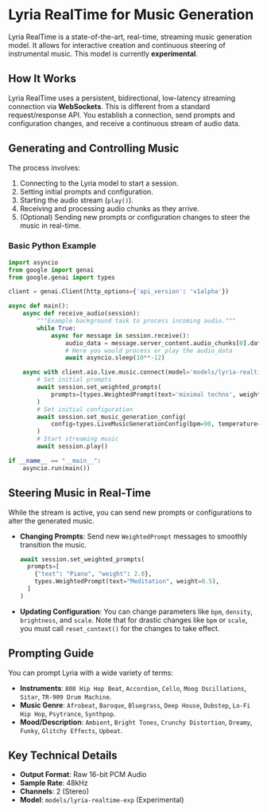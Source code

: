 # Lyria RealTime for Music Generation

Lyria RealTime is a state-of-the-art, real-time, streaming music generation model. It allows for interactive creation and continuous steering of instrumental music. This model is currently **experimental**.

## How It Works

Lyria RealTime uses a persistent, bidirectional, low-latency streaming connection via **WebSockets**. This is different from a standard request/response API. You establish a connection, send prompts and configuration changes, and receive a continuous stream of audio data.

## Generating and Controlling Music

The process involves:
1.  Connecting to the Lyria model to start a session.
2.  Setting initial prompts and configuration.
3.  Starting the audio stream (`play()`).
4.  Receiving and processing audio chunks as they arrive.
5.  (Optional) Sending new prompts or configuration changes to steer the music in real-time.

### Basic Python Example

```python
import asyncio
from google import genai
from google.genai import types

client = genai.Client(http_options={'api_version': 'v1alpha'})

async def main():
    async def receive_audio(session):
        """Example background task to process incoming audio."""
        while True:
            async for message in session.receive():
                audio_data = message.server_content.audio_chunks[0].data
                # Here you would process or play the audio_data
                await asyncio.sleep(10**-12)

    async with client.aio.live.music.connect(model='models/lyria-realtime-exp') as session:
        # Set initial prompts
        await session.set_weighted_prompts(
            prompts=[types.WeightedPrompt(text='minimal techno', weight=1.0)]
        )
        # Set initial configuration
        await session.set_music_generation_config(
            config=types.LiveMusicGenerationConfig(bpm=90, temperature=1.0)
        )
        # Start streaming music
        await session.play()

if __name__ == "__main__":
    asyncio.run(main())
```

## Steering Music in Real-Time

While the stream is active, you can send new prompts or configurations to alter the generated music.

*   **Changing Prompts**: Send new `WeightedPrompt` messages to smoothly transition the music.
    ```python
    await session.set_weighted_prompts(
      prompts=[
        {"text": "Piano", "weight": 2.0},
        types.WeightedPrompt(text="Meditation", weight=0.5),
      ]
    )
    ```
*   **Updating Configuration**: You can change parameters like `bpm`, `density`, `brightness`, and `scale`. Note that for drastic changes like `bpm` or `scale`, you must call `reset_context()` for the changes to take effect.

## Prompting Guide

You can prompt Lyria with a wide variety of terms:
*   **Instruments**: `808 Hip Hop Beat`, `Accordion`, `Cello`, `Moog Oscillations`, `Sitar`, `TR-909 Drum Machine`.
*   **Music Genre**: `Afrobeat`, `Baroque`, `Bluegrass`, `Deep House`, `Dubstep`, `Lo-Fi Hip Hop`, `Psytrance`, `Synthpop`.
*   **Mood/Description**: `Ambient`, `Bright Tones`, `Crunchy Distortion`, `Dreamy`, `Funky`, `Glitchy Effects`, `Upbeat`.

## Key Technical Details

*   **Output Format**: Raw 16-bit PCM Audio
*   **Sample Rate**: 48kHz
*   **Channels**: 2 (Stereo)
*   **Model**: `models/lyria-realtime-exp` (Experimental)
